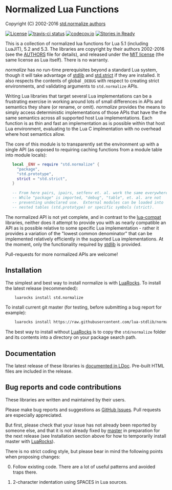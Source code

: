 Normalized Lua Functions
========================

Copyright (C) 2002-2016 [std.normalize authors][authors]

[![License](https://img.shields.io/:license-mit-blue.svg)](https://mit-license.org)
[![travis-ci status](https://secure.travis-ci.org/lua-stdlib/normalize.png?branch=master)](https://travis-ci.org/lua-stdlib/normalize/builds)
[![codecov.io](https://codecov.io/gh/lua-stdlib/normalize/branch/master/graph/badge.svg)](https://codecov.io/gh/lua-stdlib/normalize)
[![Stories in Ready](https://badge.waffle.io/lua-stdlib/normalize.png?label=ready&title=Ready)](https://waffle.io/lua-stdlib/normalize)


This is a collection of normalized lua functions for Lua 5.1 (including
LuaJIT), 5.2 and 5.3. The libraries are copyright by their authors
2002-2016 (see the [AUTHORS][] file for details), and released under the
[MIT license][mit] (the same license as Lua itself). There is no warranty.

_normalize_ has no run-time prerequisites beyond a standard Lua system,
though it will take advantage of [stdlib][] and [std.strict][] if they
are installed.  It also respects the contents of global `_DEBUG` with
respect to creating strict environments, and validating arguments to
`std.normalize` APIs.

Writing Lua libraries that target several Lua implementations can be a
frustrating exercise in working around lots of small differences in APIs
and semantics they share (or rename, or omit).  _normalize_ provides the
means to simply access deterministic implementations of those APIs that
have the the same semantics across all supported host Lua
implementations.  Each function is as thin and fast an implementation as
is possible within that host Lua environment, evaluating to the Lua C
implmentation with no overhead where host semantics allow.

The core of this module is to transparently set the environment up with
a single API (as opposed to requiring caching functions from a module
table into module locals):

```lua
   local _ENV = require "std.normalize" {
     "package",
     "std.prototype",
     strict = "std.strict",
   }
   
   -- From here pairs, ipairs, setfenv et. al. work the same everywhere!
   -- While "package" is imported, "debug", "table", et. al. are not
   -- preventing undeclared use.  External modules can be loaded into
   -- nested tables (std.prototype) or specific symbols (strict).
```

The normalized API is not yet complete, and in contrast to the
[lua-compat][] libraries, neither does it attempt to provide you with as
nearly compatible an API as is possible relative to some specific Lua
implementation - rather it provides a variation of the "lowest common
denominator" that can be implemented relatively efficiently in the
supported Lua implementations. At the moment, only the functionality
required by [stdlib][] is provided.

Pull-requests for more normalized APIs are welcome!

[authors]: https://github.com/lua-stdlib/normalize/blob/master/AUTHORS.md
[github]: https://github.com/lua-stdlib/normalize/ "Github repository"
[lua]: https://www.lua.org "The Lua Project"
[lua-compat]: https://github.com/keplerproject/lua-compat-5.3 "Lua 5.3ish API"
[mit]: https://mit-license.org "MIT License"
[stdlib]: https://github.com/lua-stdlib/lua-stdlib "Standard Lua Libraries"
[std.strict]: https://github.com/lua-stdlib/strict "strict variables"
[typecheck]: https://github.com/gvvaughan/typecheck "function type checks"


Installation
------------

The simplest and best way to install normalize is with [LuaRocks][]. To
install the latest release (recommended):

```bash
    luarocks install std.normalize
```

To install current git master (for testing, before submitting a bug
report for example):

```bash
    luarocks install https://raw.githubusercontent.com/lua-stdlib/normalize/master/normalize-git-1.rockspec
```

The best way to install without [LuaRocks][] is to copy the `std/normalize`
folder and its contents into a directory on your package search path.

[luarocks]: https://www.luarocks.org "Lua package manager"


Documentation
-------------

The latest release of these libraries is [documented in LDoc][github.io].
Pre-built HTML files are included in the release.

[github.io]: https://lua-stdlib.github.io/normalize


Bug reports and code contributions
----------------------------------

These libraries are written and maintained by their users.

Please make bug reports and suggestions as [GitHub Issues][issues].
Pull requests are especially appreciated.

But first, please check that your issue has not already been reported by
someone else, and that it is not already fixed by [master][github] in
preparation for the next release (see Installation section above for how
to temporarily install master with [LuaRocks][]).

There is no strict coding style, but please bear in mind the following
points when proposing changes:

0. Follow existing code. There are a lot of useful patterns and avoided
   traps there.

1. 2-character indentation using SPACES in Lua sources.

[issues]: https://github.com/lua-stdlib/normalize/issues
